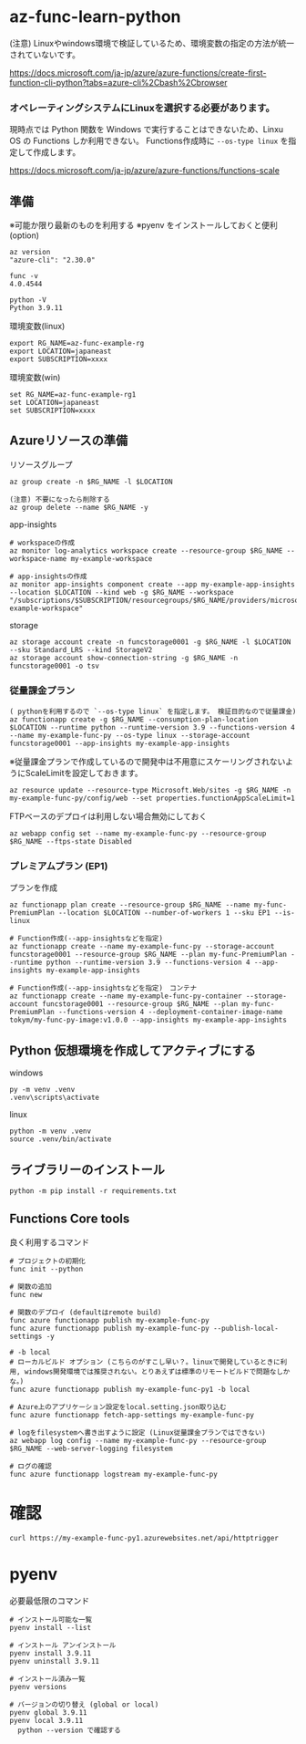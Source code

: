 # az-func-learn-python

(注意) Linuxやwindows環境で検証しているため、環境変数の指定の方法が統一されていないです。

https://docs.microsoft.com/ja-jp/azure/azure-functions/create-first-function-cli-python?tabs=azure-cli%2Cbash%2Cbrowser

### オペレーティングシステムにLinuxを選択する必要があります。

現時点では Python 関数を Windows で実行することはできないため、Linxu OS の Functions しか利用できない。
Functions作成時に `--os-type linux` を指定して作成します。

https://docs.microsoft.com/ja-jp/azure/azure-functions/functions-scale

## 準備

※可能か限り最新のものを利用する
※pyenv をインストールしておくと便利 (option)

```
az version
"azure-cli": "2.30.0"

func -v 
4.0.4544

python -V
Python 3.9.11
```

環境変数(linux)
```
export RG_NAME=az-func-example-rg
export LOCATION=japaneast
export SUBSCRIPTION=xxxx
```
環境変数(win)
```
set RG_NAME=az-func-example-rg1
set LOCATION=japaneast
set SUBSCRIPTION=xxxx
```

## Azureリソースの準備

リソースグループ
```
az group create -n $RG_NAME -l $LOCATION

(注意) 不要になったら削除する
az group delete --name $RG_NAME -y
```

app-insights
```
# workspaceの作成
az monitor log-analytics workspace create --resource-group $RG_NAME --workspace-name my-example-workspace

# app-insightsの作成
az monitor app-insights component create --app my-example-app-insights --location $LOCATION --kind web -g $RG_NAME --workspace "/subscriptions/$SUBSCRIPTION/resourcegroups/$RG_NAME/providers/microsoft.operationalinsights/workspaces/my-example-workspace"
```

storage
```
az storage account create -n funcstorage0001 -g $RG_NAME -l $LOCATION --sku Standard_LRS --kind StorageV2
az storage account show-connection-string -g $RG_NAME -n funcstorage0001 -o tsv
```

### 従量課金プラン
```
( pythonを利用するので `--os-type linux` を指定します。 検証目的なので従量課金)
az functionapp create -g $RG_NAME --consumption-plan-location $LOCATION --runtime python --runtime-version 3.9 --functions-version 4 --name my-example-func-py --os-type linux --storage-account funcstorage0001 --app-insights my-example-app-insights 
```

※従量課金プランで作成しているので開発中は不用意にスケーリングされないようにScaleLimitを設定しておきます。
```
az resource update --resource-type Microsoft.Web/sites -g $RG_NAME -n my-example-func-py/config/web --set properties.functionAppScaleLimit=1
```

FTPベースのデプロイは利用しない場合無効にしておく
```
az webapp config set --name my-example-func-py --resource-group $RG_NAME --ftps-state Disabled
```

### プレミアムプラン (EP1)

プランを作成
```
az functionapp plan create --resource-group $RG_NAME --name my-func-PremiumPlan --location $LOCATION --number-of-workers 1 --sku EP1 --is-linux

# Function作成(--app-insightsなどを指定)
az functionapp create --name my-example-func-py --storage-account funcstorage0001 --resource-group $RG_NAME --plan my-func-PremiumPlan --runtime python --runtime-version 3.9 --functions-version 4 --app-insights my-example-app-insights

# Function作成(--app-insightsなどを指定)　コンテナ
az functionapp create --name my-example-func-py-container --storage-account funcstorage0001 --resource-group $RG_NAME --plan my-func-PremiumPlan --functions-version 4 --deployment-container-image-name tokym/my-func-py-image:v1.0.0 --app-insights my-example-app-insights
```

## Python 仮想環境を作成してアクティブにする

windows
```
py -m venv .venv
.venv\scripts\activate
```
linux
```
python -m venv .venv
source .venv/bin/activate
```

## ライブラリーのインストール
```
python -m pip install -r requirements.txt
```

## Functions Core tools
良く利用するコマンド
```
# プロジェクトの初期化
func init --python

# 関数の追加
func new

# 関数のデプロイ (defaultはremote build)
func azure functionapp publish my-example-func-py
func azure functionapp publish my-example-func-py --publish-local-settings -y

# -b local
# ローカルビルド オプション (こちらのがすこし早い？。linuxで開発しているときに利用, windows開発環境では推奨されない。とりあえずは標準のリモートビルドで問題なしかな。)
func azure functionapp publish my-example-func-py1 -b local

# Azure上のアプリケーション設定をlocal.setting.json取り込む
func azure functionapp fetch-app-settings my-example-func-py

# logをfilesystemへ書き出すように設定 (Linux従量課金プランではできない)
az webapp log config --name my-example-func-py --resource-group $RG_NAME --web-server-logging filesystem

# ログの確認
func azure functionapp logstream my-example-func-py
```

# 確認
```
curl https://my-example-func-py1.azurewebsites.net/api/httptrigger
```

# pyenv

必要最低限のコマンド

```
# インストール可能な一覧
pyenv install --list

# インストール アンインストール
pyenv install 3.9.11
pyenv uninstall 3.9.11

# インストール済み一覧
pyenv versions

# バージョンの切り替え (global or local)
pyenv global 3.9.11
pyenv local 3.9.11
  python --version で確認する
```